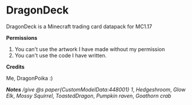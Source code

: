# DragonDeck
DragonDeck is a Minecraft trading card datapack for MC1.17

**Permissions**
1. You can't use the artwork I have made without my permission
2. You can't use the code I have written.

**Credits**

Me, DragonPoika :)

***Notes***
*/give @s paper{CustomModelData:448001} 1*,
*Hedgeshroom*,
*Glow Elk*,
*Mossy Squirrel*,
*ToastedDragon*,
*Pumpkin raven*,
*Goathorn crab*
